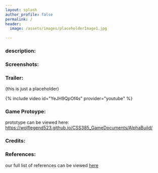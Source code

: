 ```yaml
---
layout: splash
author_profile: false
permalink: /
header:
  image: /assets/images/placeholderImage1.jpg
  
---
```


<h3> description: </h3>


<h3> Screenshots: </h3>


<h3> Trailer: </h3>
(this is just a placeholder)

{% include video id="YeJH9QpOf4s" provider="youtube" %}




<h3> Game Protoype: </h3>
<p> 
  prototype can be viewed here: 
  <a href="https://wolflegend523.github.io/CSS385_GameDocuments/AlphaBuild/">
    https://wolflegend523.github.io/CSS385_GameDocuments/AlphaBuild/ </a>
</p>



<h3> Credits: </h3>


<h3> References: </h3>

our full list of references can be viewed [here](https://wolflegend523.github.io/CSS385_GameDocuments/references/) 





